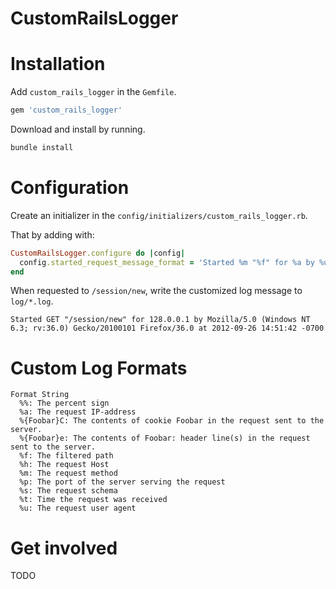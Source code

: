 # CustomRailsLogger

# Installation

Add `custom_rails_logger` in the `Gemfile`.

```ruby
gem 'custom_rails_logger'
```

Download and install by running.

```ruby
bundle install
```

# Configuration

Create an initializer in the `config/initializers/custom_rails_logger.rb`.

That by adding with:

```ruby
CustomRailsLogger.configure do |config|
  config.started_request_message_format = 'Started %m "%f" for %a by %u at %t'
end
```

When requested to `/session/new`, write the customized log message to `log/*.log`.

```
Started GET "/session/new" for 128.0.0.1 by Mozilla/5.0 (Windows NT 6.3; rv:36.0) Gecko/20100101 Firefox/36.0 at 2012-09-26 14:51:42 -0700
```

# Custom Log Formats

```
Format String
  %%: The percent sign
  %a: The request IP-address
  %{Foobar}C: The contents of cookie Foobar in the request sent to the server.
  %{Foobar}e: The contents of Foobar: header line(s) in the request sent to the server.
  %f: The filtered path
  %h: The request Host
  %m: The request method
  %p: The port of the server serving the request
  %s: The request schema
  %t: Time the request was received
  %u: The request user agent
```

# Get involved

TODO
